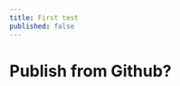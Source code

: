 ```yaml
---
title: First test
published: false
---
```


# Publish from Github?

<!-- DO NOT EDIT BELOW LINE. added by devto.sh -->
<!-- DEVTO_POSTID 232649 -->
